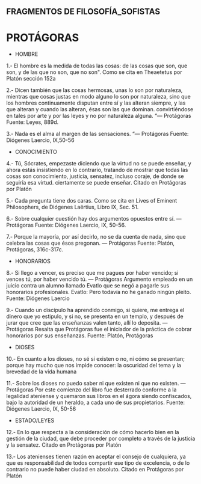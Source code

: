## FRAGMENTOS DE FILOSOFÍA_SOFISTAS 

# PROTÁGORAS

* HOMBRE 

1.- El hombre es la medida de todas las cosas: de las cosas que son, que son, y de las que no son, que no son". Como se cita en Theaetetus por Platón sección 152a

2.- Dicen también que las cosas hermosas, unas lo son por naturaleza, mientras que cosas justas en modo alguno lo son por naturaleza, sino que los hombres continuamente disputan entre sí y las alteran siempre, y las que alteran y cuando las alteran, ésas son las que dominan. convirtiéndose en tales por arte y por las leyes y no por naturaleza alguna. “— Protágoras Fuente: Leyes, 889d.

3.- Nada es el alma al margen de las sensaciones. “— Protágoras Fuente: Diógenes Laercio, IX,50-56

* CONOCIMIENTO

4.- Tú, Sócrates, empezaste diciendo que la virtud no se puede enseñar, y ahora estás insistiendo en lo contrario, tratando de mostrar que todas las cosas son conocimiento, justicia, sensatez, incluso coraje, de donde se seguiría esa virtud. ciertamente se puede enseñar. Citado en Protágoras por Platón

5.- Cada pregunta tiene dos caras. Como se cita en Lives of Eminent Philosophers, de Diógenes Laërtius, Libro IX, Sec. 51. 

6.- Sobre cualquier cuestión hay dos argumentos opuestos entre sí. — Protágoras Fuente: Diógenes Laercio, IX, 50-56.

7.- Porque la mayoría, por así decirlo, no se da cuenta de nada, sino que celebra las cosas que ésos pregonan. — Protágoras Fuente: Platón, Protágoras, 316c-317c.

* HONORARIOS

8.- Si llego a vencer, es preciso que me pagues por haber vencido; si vences tú, por haber vencido tú. — Protágoras Argumento empleado en un juicio contra un alumno llamado Evatlo que se negó a pagarle sus honorarios profesionales. Evatlo: Pero todavía no he ganado ningún pleito. Fuente: Diógenes Laercio

9.- Cuando un discípulo ha aprendido conmigo, si quiere, me entrega el dinero que yo estipulo, y si no, se presenta en un templo, y después de jurar que cree que las enseñanzas valen tanto, allí lo deposita. — Protágoras Resalta que Protágoras fue el iniciador de la práctica de cobrar honorarios por sus enseñanzas. Fuente: Platón, Protágoras

* DIOSES

10.- En cuanto a los dioses, no sé si existen o no, ni cómo se presentan; porque hay mucho que nos impide conocer: la oscuridad del tema y la brevedad de la vida humana

11.- Sobre los dioses no puedo saber ni que existen ni que no existen. — Protágoras Por este comienzo del libro fue desterrado conforme a la legalidad ateniense y quemaron sus libros en el ágora siendo confiscados, bajo la autoridad de un heraldo, a cada uno de sus propietarios. Fuente: Diógenes Laercio, IX, 50-56

* ESTADO/LEYES

12.- En lo que respecta a la consideración de cómo hacerlo bien en la gestión de la ciudad, que debe proceder por completo a través de la justicia y la sensatez. Citado en Protágoras por Platón

13.- Los atenienses tienen razón en aceptar el consejo de cualquiera, ya que es responsabilidad de todos compartir ese tipo de excelencia, o de lo contrario no puede haber ciudad en absoluto. Citado en Protágoras por Platón
